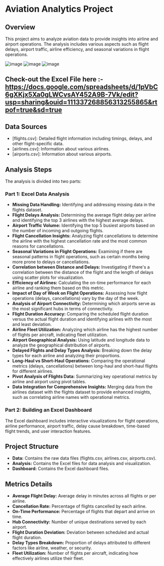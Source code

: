 # Aviation Analytics Project

## Overview
This project aims to analyze aviation data to provide insights into airline and airport operations. The analysis includes various aspects such as flight delays, airport traffic, airline efficiency, and seasonal variations in flight operations.

![image](https://github.com/Souvik-karmakar/Aviation-Analytics-Project-/assets/78291973/0bdddeda-53cc-47d8-bbfe-12908ee5944f)
![image](https://github.com/Souvik-karmakar/Aviation-Analytics-Project-/assets/78291973/b86c4ce8-c9a7-4dc4-b00e-29921ec60147)
![image](https://github.com/Souvik-karmakar/Aviation-Analytics-Project-/assets/78291973/fb9705e0-fdd8-4951-8334-7bca55299607)

## **Check-out the Excel File here :-**  https://docs.google.com/spreadsheets/d/1pVbC6gXKjx5Xa0gLWCvsAY452A9B-7Vk/edit?usp=sharing&ouid=111337268856313255865&rtpof=true&sd=true


## Data Sources
- [flights.csv]: Detailed flight information including timings, delays, and other flight-specific data.
- [airlines.csv]: Information about various airlines.
- [airports.csv]: Information about various airports.

## Analysis Steps
The analysis is divided into two parts:

### Part 1: Excel Data Analysis
- **Missing Data Handling:** Identifying and addressing missing data in the flights dataset.
- **Flight Delays Analysis:** Determining the average flight delay per airline and identifying the top 3 airlines with the highest average delays.
- **Airport Traffic Volume:** Identifying the top 5 busiest airports based on the number of incoming and outgoing flights.
- **Flight Cancellation Insights:** Analyzing flight cancellations to determine the airline with the highest cancellation rate and the most common reasons for cancellations.
- **Seasonal Variations in Flight Operations:** Examining if there are seasonal patterns in flight operations, such as certain months being more prone to delays or cancellations.
- **Correlation between Distance and Delays:** Investigating if there's a correlation between the distance of the flight and the length of delays using scatter plots for visualization.
- **Efficiency of Airlines:** Calculating the on-time performance for each airline and ranking them based on this metric.
- **Impact of Day of Week on Flight Operations:** Assessing how flight operations (delays, cancellations) vary by the day of the week.
- **Analysis of Airport Connectivity:** Determining which airports serve as the most significant hubs in terms of connectivity.
- **Flight Duration Accuracy:** Comparing the scheduled flight duration versus the actual flight duration and identifying airlines with the most and least deviation.
- **Airline Fleet Utilization:** Analyzing which airline has the highest number of flights per aircraft, indicating fleet utilization.
- **Airport Geographical Analysis:** Using latitude and longitude data to analyze the geographical distribution of airports.
- **Delayed Flights and Delay Types Analysis:** Breaking down the delay types for each airline and analyzing their proportions.
- **Long-Haul vs Short-Haul Operations:** Comparing the operational metrics (delays, cancellations) between long-haul and short-haul flights for different airlines.
- **Pivot Analysis of Flights Data:** Summarizing key operational metrics by airline and airport using pivot tables.
- **Data Integration for Comprehensive Insights:** Merging data from the airlines dataset with the flights dataset to provide enhanced insights, such as correlating airline names with operational metrics.

### Part 2: Building an Excel Dashboard
The Excel dashboard includes interactive visualizations for flight operations, airline performance, airport traffic, delay cause breakdown, time-based flight trends, and user interaction features.

## Project Structure
- **Data:** Contains the raw data files (flights.csv, airlines.csv, airports.csv).
- **Analysis:** Contains the Excel files for data analysis and visualization.
- **Dashboard:** Contains the Excel dashboard files.

## Metrics Details
- **Average Flight Delay:** Average delay in minutes across all flights or per airline.
- **Cancellation Rate:** Percentage of flights cancelled by each airline.
- **On-Time Performance:** Percentage of flights that depart and arrive on time.
- **Hub Connectivity:** Number of unique destinations served by each airport.
- **Flight Duration Deviation:** Deviation between scheduled and actual flight duration.
- **Delay Types Breakdown:** Proportion of delays attributed to different factors like airline, weather, or security.
- **Fleet Utilization:** Number of flights per aircraft, indicating how effectively airlines utilize their fleet.


